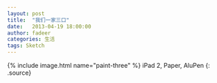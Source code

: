 ```yaml
---
layout: post
title:  "我们一家三口"
date:   2013-04-19 18:00:00
author: fadeer
categories: 生活
tags: Sketch
---
```


{% include image.html name="paint-three" %}
iPad 2, Paper, AluPen
{: .source}

